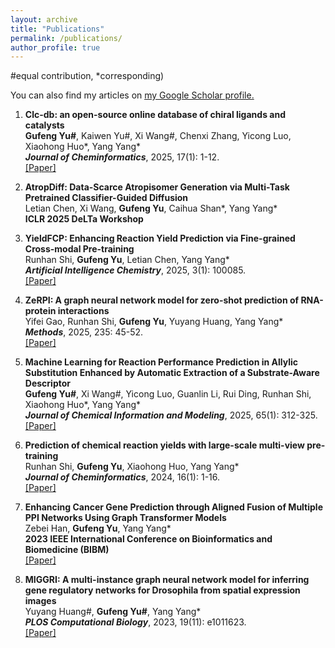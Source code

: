 ```yaml
---
layout: archive
title: "Publications"
permalink: /publications/
author_profile: true
---
```


#equal contribution, *corresponding)

You can also find my articles on <u><a href="{{author.googlescholar}}">my Google Scholar profile</a>.</u>

1. **Clc-db: an open-source online database of chiral ligands and catalysts**  
   **Gufeng Yu#**, Kaiwen Yu#, Xi Wang#, Chenxi Zhang, Yicong Luo, Xiaohong Huo\*, Yang Yang*  
   ***Journal of Cheminformatics***, 2025, 17(1): 1-12.  
   [[Paper]](https://jcheminf.biomedcentral.com/articles/10.1186/s13321-025-00991-9)

2. **AtropDiff: Data-Scarce Atropisomer Generation via Multi-Task Pretrained Classifier-Guided Diffusion**  
   Letian Chen, Xi Wang, **Gufeng Yu**, Caihua Shan*, Yang Yang\*  
   **ICLR 2025 DeLTa Workshop**

3. **YieldFCP: Enhancing Reaction Yield Prediction via Fine-grained Cross-modal Pre-training**  
   Runhan Shi, **Gufeng Yu**, Letian Chen, Yang Yang*  
   ***Artificial Intelligence Chemistry***, 2025, 3(1): 100085.  
   [[Paper]](https://doi.org/10.1016/j.aichem.2025.100085)

4. **ZeRPI: A graph neural network model for zero-shot prediction of RNA-protein interactions**  
   Yifei Gao, Runhan Shi, **Gufeng Yu**, Yuyang Huang, Yang Yang*  
   ***Methods***, 2025, 235: 45-52.  
   [[Paper]](https://doi.org/10.1016/j.ymeth.2025.01.014)

5. **Machine Learning for Reaction Performance Prediction in Allylic Substitution Enhanced by Automatic Extraction of a Substrate-Aware Descriptor**  
   **Gufeng Yu#**, Xi Wang#, Yicong Luo, Guanlin Li, Rui Ding, Runhan Shi, Xiaohong Huo\*, Yang Yang*  
   ***Journal of Chemical Information and Modeling***, 2025, 65(1): 312-325.  
   [[Paper]](https://pubs.acs.org/doi/10.1021/acs.jcim.4c02120)

6. **Prediction of chemical reaction yields with large-scale multi-view pre-training**  
   Runhan Shi, **Gufeng Yu**, Xiaohong Huo, Yang Yang*  
   ***Journal of Cheminformatics***, 2024, 16(1): 1-16.  
   [[Paper]](https://jcheminf.biomedcentral.com/articles/10.1186/s13321-024-00815-2)

7. **Enhancing Cancer Gene Prediction through Aligned Fusion of Multiple PPI Networks Using Graph Transformer Models**  
   Zebei Han, **Gufeng Yu**, Yang Yang*  
   **2023 IEEE International Conference on Bioinformatics and Biomedicine (BIBM)**  
   [[Paper]](https://ieeexplore.ieee.org/document/10385593)

8. **MIGGRI: A multi-instance graph neural network model for inferring gene regulatory networks for Drosophila from spatial expression images**  
   Yuyang Huang#, **Gufeng Yu#**, Yang Yang*  
   ***PLOS Computational Biology***, 2023, 19(11): e1011623.  
   [[Paper]](https://journals.plos.org/ploscompbiol/article?id=10.1371/journal.pcbi.1011623)
